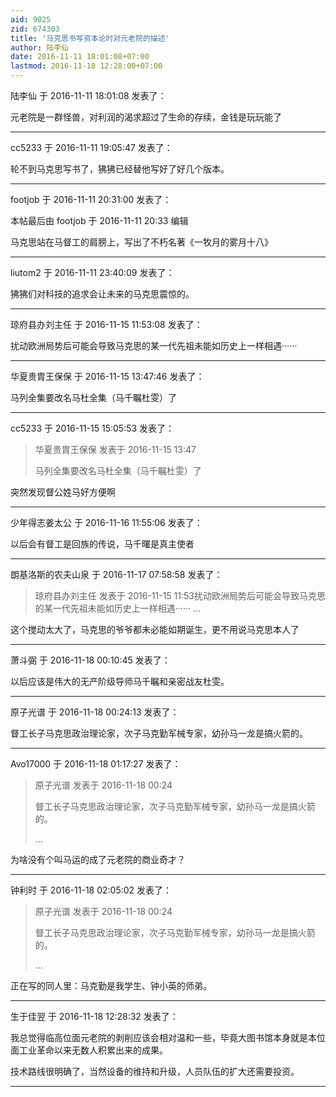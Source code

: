 ```yaml
---
aid: 9025
zid: 674303
title: '马克思书写资本论时对元老院的描述'
author: 陆李仙
date: 2016-11-11 18:01:08+07:00
lastmod: 2016-11-18 12:28:00+07:00
---
```


陆李仙 于 2016-11-11 18:01:08 发表了：

元老院是一群怪兽，对利润的渴求超过了生命的存续，金钱是玩玩能了

---------

cc5233 于 2016-11-11 19:05:47 发表了：

轮不到马克思写书了，狒狒已经替他写好了好几个版本。

---------

footjob 于 2016-11-11 20:31:00 发表了：

本帖最后由 footjob 于 2016-11-11 20:33 编辑 

马克思站在马督工的肩膀上，写出了不朽名著《一牧月的雾月十八》

---------

liutom2 于 2016-11-11 23:40:09 发表了：

狒狒们对科技的追求会让未来的马克思震惊的。

---------

琼府县办刘主任 于 2016-11-15 11:53:08 发表了：

扰动欧洲局势后可能会导致马克思的某一代先祖未能如历史上一样相遇······

---------

华夏贵胄王保保 于 2016-11-15 13:47:46 发表了：

马列全集要改名马杜全集（马千瞩杜雯）了

---------

cc5233 于 2016-11-15 15:05:53 发表了：

> 华夏贵胄王保保 发表于 2016-11-15 13:47
> 
> 马列全集要改名马杜全集（马千瞩杜雯）了



突然发现督公姓马好方便啊

---------

少年得志姜太公 于 2016-11-16 11:55:06 发表了：

以后会有督工是回族的传说，马千曙是真主使者

---------

朗基洛斯的农夫山泉 于 2016-11-17 07:58:58 发表了：

> 琼府县办刘主任 发表于 2016-11-15 11:53扰动欧洲局势后可能会导致马克思的某一代先祖未能如历史上一样相遇······ ...



这个搅动太大了，马克思的爷爷都未必能如期诞生，更不用说马克思本人了

---------

萧斗弼 于 2016-11-18 00:10:45 发表了：

以后应该是伟大的无产阶级导师马千瞩和亲密战友杜雯。

---------

原子光谱 于 2016-11-18 00:24:13 发表了：

督工长子马克思政治理论家，次子马克勤军械专家，幼孙马一龙是搞火箭的。

---------

Avo17000 于 2016-11-18 01:17:27 发表了：

> 原子光谱 发表于 2016-11-18 00:24
> 
> 督工长子马克思政治理论家，次子马克勤军械专家，幼孙马一龙是搞火箭的。
> 
> ...



为啥没有个叫马运的成了元老院的商业奇才？

---------

钟利时 于 2016-11-18 02:05:02 发表了：

> 原子光谱 发表于 2016-11-18 00:24
> 
> 督工长子马克思政治理论家，次子马克勤军械专家，幼孙马一龙是搞火箭的。
> 
> ...



正在写的同人里：马克勤是我学生、钟小英的师弟。

---------

生于佳翌 于 2016-11-18 12:28:32 发表了：

我总觉得临高位面元老院的剥削应该会相对温和一些，毕竟大图书馆本身就是本位面工业革命以来无数人积累出来的成果。

技术路线很明确了，当然设备的维持和升级，人员队伍的扩大还需要投资。

---------

